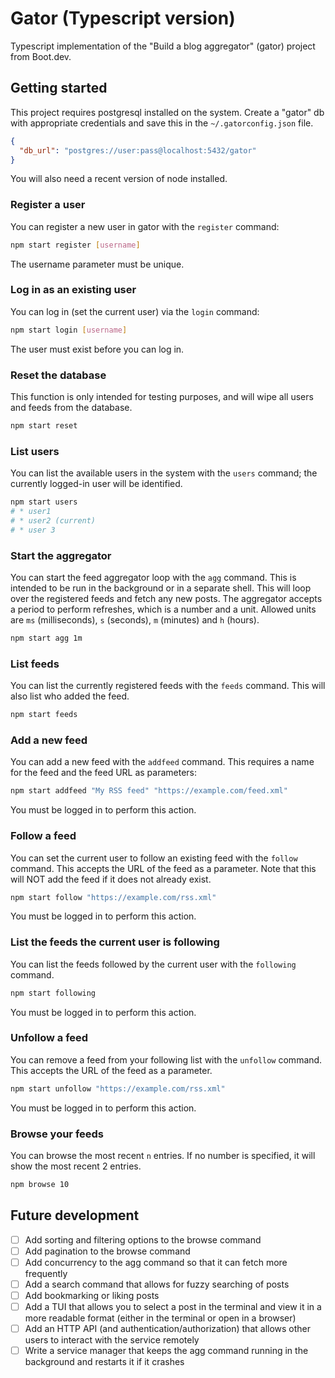 # Gator (Typescript version)

Typescript implementation of the "Build a blog aggregator" (gator) project from 
Boot.dev.

## Getting started

This project requires postgresql installed on the system. Create a "gator" db
with appropriate credentials and save this in the `~/.gatorconfig.json` file. 
```json
{
  "db_url": "postgres://user:pass@localhost:5432/gator"
}
```
You will also need a recent version of node installed.

### Register a user
You can register a new user in gator with the `register` command:
```bash
npm start register [username]
```
The username parameter must be unique.

### Log in as an existing user
You can log in (set the current user) via the `login` command:
```bash
npm start login [username]
```
The user must exist before you can log in.

### Reset the database
This function is only intended for testing purposes, and will wipe all users and
feeds from the database.
```bash
npm start reset
```

### List users
You can list the available users in the system with the `users` command; the
currently logged-in user will be identified.
```bash
npm start users
# * user1
# * user2 (current)
# * user 3
```

### Start the aggregator
You can start the feed aggregator loop with the `agg` command. This is intended
to be run in the background or in a separate shell. This will loop over the
registered feeds and fetch any new posts. The aggregator accepts a period to 
perform refreshes, which is a number and a unit. Allowed units are 
`ms` (milliseconds), `s` (seconds), `m` (minutes) and `h` (hours).
```bash
npm start agg 1m
```

### List feeds
You can list the currently registered feeds with the `feeds` command. This will
also list who added the feed.
```bash
npm start feeds
```

### Add a new feed
You can add a new feed with the `addfeed` command. This requires a name for the 
feed and the feed URL as parameters:
```bash
npm start addfeed "My RSS feed" "https://example.com/feed.xml"
```
You must be logged in to perform this action.

### Follow a feed
You can set the current user to follow an existing feed with the `follow`
command. This accepts the URL of the feed as a parameter. Note that this will
NOT add the feed if it does not already exist.
```bash
npm start follow "https://example.com/rss.xml"
```
You must be logged in to perform this action.

### List the feeds the current user is following
You can list the feeds followed by the current user with the `following` command.
```bash
npm start following
```
You must be logged in to perform this action.

### Unfollow a feed
You can remove a feed from your following list with the `unfollow` command. This
accepts the URL of the feed as a parameter.
```bash
npm start unfollow "https://example.com/rss.xml"
```
You must be logged in to perform this action.

### Browse your feeds
You can browse the most recent `n` entries. If no number is specified, it will 
show the most recent 2 entries.
```bash
npm browse 10
```

## Future development

* [ ] Add sorting and filtering options to the browse command
* [ ] Add pagination to the browse command
* [ ] Add concurrency to the agg command so that it can fetch more frequently
* [ ] Add a search command that allows for fuzzy searching of posts
* [ ] Add bookmarking or liking posts
* [ ] Add a TUI that allows you to select a post in the terminal and view it in a more readable format (either in the 
      terminal or open in a browser)
* [ ] Add an HTTP API (and authentication/authorization) that allows other users to interact with the service remotely
* [ ] Write a service manager that keeps the agg command running in the background and restarts it if it crashes
